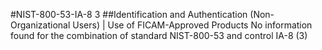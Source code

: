 #NIST-800-53-IA-8 3
##Identification and Authentication (Non-Organizational Users) | Use of FICAM-Approved Products
No information found for the combination of standard NIST-800-53 and control IA-8 (3)
